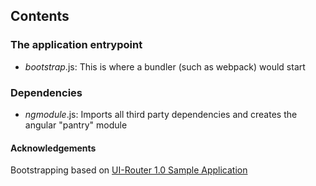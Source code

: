 ## Contents
 
### The application entrypoint
- *bootstrap*.js: This is where a bundler (such as webpack) would start

### Dependencies
- *ngmodule*.js: Imports all third party dependencies and creates the angular "pantry" module

#### Acknowledgements
Bootstrapping based on [UI-Router 1.0 Sample Application](https://github.com/ui-router/sample-app-ng1)
